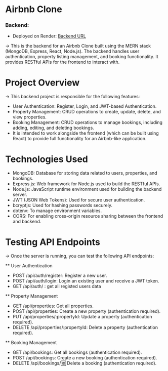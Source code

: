 # Airbnb Clone

### Backend:
- Deployed on Render: [Backend URL](https://airbnb-clone-4n8e.onrender.com/)

-> This is the backend for an Airbnb Clone built using the MERN stack (MongoDB, Express, React, Node.js). The backend handles user authentication, property listing management, and booking functionality. It provides RESTful APIs for the frontend to interact with.

# Project Overview

-> This backend project is responsible for the following features:
* User Authentication: Register, Login, and JWT-based Authentication.
* Property Management: CRUD operations to create, update, delete, and view properties.
* Booking Management: CRUD operations to manage bookings, including adding, editing, and deleting bookings.
* It is intended to work alongside the frontend (which can be built using React) to provide full functionality for an Airbnb-like application.

# Technologies Used

* MongoDB: Database for storing data related to users, properties, and bookings.
* Express.js: Web framework for Node.js used to build the RESTful APIs.
* Node.js: JavaScript runtime environment used for building the backend server.
* JWT (JSON Web Tokens): Used for secure user authentication.
* bcryptjs: Used for hashing passwords securely.
* dotenv: To manage environment variables.
* CORS: For enabling cross-origin resource sharing between the frontend and backend.

# Testing API Endpoints

-> Once the server is running, you can test the following API endpoints:

** User Authentication
- POST /api/auth/register: Register a new user.
- POST /api/auth/login: Login an existing user and receive a JWT token.
- GET /api/auth/ : get all registed users data
  
** Property Management
- GET /api/properties: Get all properties.
- POST /api/properties: Create a new property (authentication required).
- PUT /api/properties/:propertyId: Update a property (authentication required).
- DELETE /api/properties/:propertyId: Delete a property (authentication required).
  
** Booking Management
- GET /api/bookings: Get all bookings (authentication required).
- POST /api/bookings: Create a new booking (authentication required).
- DELETE /api/bookings/:id: Delete a booking (authentication required).
